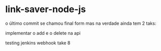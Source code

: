 # link-saver-node-js

o último commit se chamou final form mas na verdade ainda tem 2 taks:

implementar o add e o delete na api

testing jenkins webhook take 8

